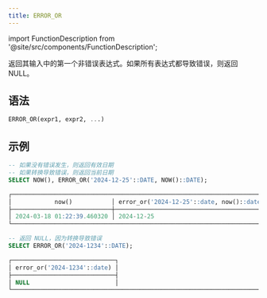 ```yaml
---
title: ERROR_OR
---
```

import FunctionDescription from '@site/src/components/FunctionDescription';

<FunctionDescription description="引入或更新: v1.2.379"/>

返回其输入中的第一个非错误表达式。如果所有表达式都导致错误，则返回 NULL。

## 语法

```sql
ERROR_OR(expr1, expr2, ...)
```

## 示例

```sql
-- 如果没有错误发生，则返回有效日期
-- 如果转换导致错误，则返回当前日期
SELECT NOW(), ERROR_OR('2024-12-25'::DATE, NOW()::DATE);

┌────────────────────────────────────────────────────────────────────────┐
│            now()           │ error_or('2024-12-25'::date, now()::date) │
├────────────────────────────┼───────────────────────────────────────────┤
│ 2024-03-18 01:22:39.460320 │ 2024-12-25                                │
└────────────────────────────────────────────────────────────────────────┘

-- 返回 NULL，因为转换导致错误
SELECT ERROR_OR('2024-1234'::DATE);

┌─────────────────────────────┐
│ error_or('2024-1234'::date) │
├─────────────────────────────┤
│ NULL                        │
└────────────────────────────────────────────────────────────────────────┘
```